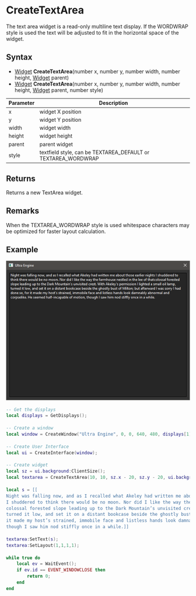 # CreateTextArea

The text area widget is a read-only multiline text display. If the WORDWRAP style is used the text will be adjusted to fit in the horizontal space of the widget.

## Syntax

- [Widget](Widget.md) **CreateTextArea**(number x, number y, number width, number height, [Widget](Widget.md) parent)
- [Widget](Widget.md) **CreateTextArea**(number x, number y, number width, number height, [Widget](Widget.md) parent, number style)

| Parameter | Description |
| --- | --- |
| x | widget X position |
| y | widget Y position |
| width | widget width |
| height | widget height |
| parent | parent widget |
| style | textfield style, can be TEXTAREA_DEFAULT or TEXTAREA_WORDWRAP |

## Returns

Returns a new TextArea widget.

## Remarks

When the TEXTAREA_WORDWRAP style is used whitespace characters may be optimized for faster layout calculation.

## Example

![](https://github.com/Leadwerks/Documentation/raw/master/Images/CreateTextArea.png)

```lua
-- Get the displays
local displays = GetDisplays();

-- Create a window
local window = CreateWindow("Ultra Engine", 0, 0, 640, 480, displays[1], WINDOW_TITLEBAR | WINDOW_RESIZABLE | WINDOW_CENTER);

-- Create User Interface
local ui = CreateInterface(window);

-- Create widget
local sz = ui.background:ClientSize();
local textarea = CreateTextArea(10, 10, sz.x - 20, sz.y - 20, ui.background, TEXTAREA_WORDWRAP);

local s = [[
Night was falling now, and as I recalled what Akeley had written me about those earlier nights \
I shuddered to think there would be no moon. Nor did I like the way the farmhouse nestled in the lee of that\
colossal forested slope leading up to the Dark Mountain’s unvisited crest. With Akeley’s permission I lighted a small oil lamp,\
turned it low, and set it on a distant bookcase beside the ghostly bust of Milton; but afterward I was sorry I had done so, for \
it made my host’s strained, immobile face and listless hands look damnably abnormal and corpselike. He seemed half-incapable of motion, \
though I saw him nod stiffly once in a while.]]

textarea:SetText(s);
textarea:SetLayout(1,1,1,1);

while true do
    local ev = WaitEvent();
    if ev.id == EVENT_WINDOWCLOSE then
        return 0;
    end
end
```
